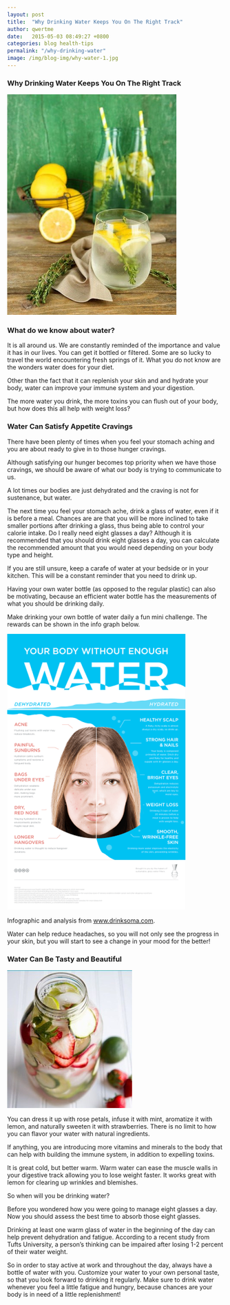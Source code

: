 ```yaml
---
layout: post
title:  "Why Drinking Water Keeps You On The Right Track"
author: qwertme
date:   2015-05-03 08:49:27 +0800
categories: blog health-tips
permalink: "/why-drinking-water"
image: /img/blog-img/why-water-1.jpg
---
```




### Why Drinking Water Keeps You On The Right Track

![image](/img/blog-img/why-water-1.jpg)


### What do we know about water?
It is all around us. We are constantly reminded of the importance and value it has in our lives. You can get it bottled or filtered. Some are so lucky to travel the world encountering fresh springs of it. What you do not know are the wonders water does for your diet.

Other than the fact that it can replenish your skin and and hydrate your body, water can improve your immune system and your digestion.

The more water you drink, the more toxins you can flush out of your body, but how does this all help with weight loss?





### Water Can Satisfy Appetite Cravings

There have been plenty of times when you feel your stomach aching and you are about ready to give in to those hunger cravings.

Although satisfying our hunger becomes top priority when we have those cravings, we should be aware of what our body is trying to communicate to us.

A lot times our bodies are just dehydrated and the craving is not for sustenance, but water.

The next time you feel your stomach ache, drink a glass of water, even if it is before a meal. Chances are are that you will be more inclined to take smaller portions after drinking a glass, thus being able to control your calorie intake.
Do I really need eight glasses a day?
Although it is recommended that you should drink eight glasses a day, you can calculate the recommended amount that you would need depending on your body type and height.  

If you are still unsure, keep a carafe of water at your bedside or in your kitchen. This will be a constant reminder that you need to drink up.

Having your own water bottle (as opposed to the regular plastic) can also be motivating, because an efficient water bottle has the measurements of what you should be drinking daily.  

Make drinking your own bottle of water daily a fun mini challenge. The rewards can be shown in the info graph below.

![image](/img/blog-img/why-water-3.png)

Infographic and analysis from www.drinksoma.com.

Water can help reduce headaches, so you will not only see the progress in your skin, but you will start to see a change in your mood for the better!

### Water Can Be Tasty and Beautiful

![image](/img/blog-img/why-water-4.jpg)

You can dress it up with rose petals, infuse it with mint, aromatize it with lemon, and naturally sweeten it with strawberries. There is no limit to how you can flavor your water with natural ingredients.

 If anything, you are introducing more vitamins and minerals to the body that can help with building the immune system, in addition to expelling toxins.

It is great cold, but better warm. Warm water can ease the muscle walls in your digestive track allowing you to lose weight faster. It works great with lemon for clearing up wrinkles and blemishes.

So when will you be drinking water?

Before you wondered how you were going to manage eight glasses a day. Now you should assess the best time to absorb those eight glasses.

Drinking at least one warm glass of water in the beginning of the day can help prevent dehydration and fatigue. According to a recent study from Tufts University,  a person’s thinking can be impaired after losing 1-2 percent of their water weight.

So in order to stay active at work and throughout the day, always have a bottle of water with you. Customize your water to your own personal taste, so that you look forward to drinking it regularly.
Make sure to drink water whenever you feel a little fatigue and hungry, because chances are your body is in need of a little replenishment!
